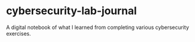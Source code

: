 # cybersecurity-lab-journal
A digital notebook of what I learned from completing various cybersecurity exercises.
